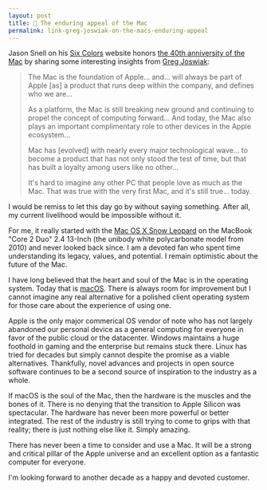 ```yaml
---
layout: post
title: 🔗 The enduring appeal of the Mac
permalink: link-greg-joswiak-on-the-macs-enduring-appeal
---
```


Jason Snell on his [Six Colors](https://sixcolors.com) website honors [the 40th anniversity of the Mac](https://brainbaking.com/post/2023/11/on-writing-for-yourself-in-public/) by sharing some interesting insights from [Greg Joswiak](https://en.wikipedia.org/wiki/Greg_Joswiak):

> The Mac is the foundation of Apple... and... will always be part of Apple [as] a product that runs deep within the company, and defines who we are...
>
> As a platform, the Mac is still breaking new ground and continuing to propel the concept of computing forward... And today, the Mac also plays an important complimentary role to other devices in the Apple ecosystem...
> 
> Mac has [evolved] with nearly every major technological wave... to become a product that has not only stood the test of time, but that has built a loyalty among users like no other...
>
> It's hard to imagine any other PC that people love as much as the Mac. That was true with the very first Mac, and it's still true... today.

I would be remiss to let this day go by without saying something. After all, my current livelihood would be impossible without it.

For me, it really started with the [Mac OS X Snow Leopard](https://en.wikipedia.org/wiki/Mac_OS_X_Snow_Leopard) on the MacBook "Core 2 Duo" 2.4 13-Inch (the unibody white polycarbonate model from 2010) and never looked back since. I am a devoted fan who spent time understanding its legacy, values, and potential. I remain optimistic about the future of the Mac.

I have long believed that the heart and soul of the Mac is in the operating system. Today that is [macOS](https://en.wikipedia.org/wiki/MacOS). There is always room for improvement but I cannot imagine any real alternative for a polished client operating system for those care about the experience of using one.

Apple is the only major commerical OS vendor of note who has not largely abandoned our personal device as a general computing for everyone in favor of the public cloud or the datacenter. Windows maintains a huge foothold in gaming and the enterprise but remains stuck there. Linux has tried for decades but simply cannot despite the promise as a viable alternatives. Thankfully, novel advances and projects in open source software continues to be a second source of inspiration to the industry as a whole.

If macOS is the soul of the Mac, then the hardware is the muscles and the bones of it. There is no denying that the transition to Apple Silicon was spectacular. The hardware has never been more powerful or better integrated. The rest of the industry is still trying to come to grips with that reality; there is just nothing else like it. Simply amazing.

There has never been a time to consider and use a Mac. It will be a strong and critical pillar of the Apple universe and an excellent option as a fantastic computer for everyone.

I'm looking forward to another decade as a happy and devoted customer.
